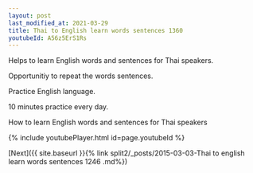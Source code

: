 ```yaml
---
layout: post
last_modified_at: 2021-03-29
title: Thai to English learn words sentences 1360 
youtubeId: A56z5ErS1Rs
---
```

 
 
Helps to learn English words and sentences for Thai speakers.

Opportunitiy to repeat the words sentences. 

Practice English language. 
 
10 minutes practice every day. 
 
How to learn English words and sentences for Thai speakers 
 
{% include youtubePlayer.html id=page.youtubeId %}
 
 
[Next]({{ site.baseurl }}{% link  split2/_posts/2015-03-03-Thai to english learn words sentences 1246 .md%})
 
